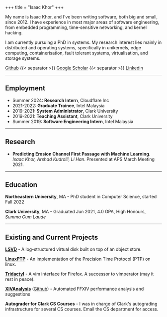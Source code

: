 +++
title = "Isaac Khor"
+++

My name is Isaac Khor, and I've been writing software, both big and small,
since 2012. I have experience in most major areas of software engineering,
from embedded programming, time-sensitive networking, and kernel hacking.

I am currently pursuing a PhD in systems. My research interest lies mainly in
distributed and operating systems, specifically in unikernels, edge computing,
containerisation, fault tolerant systems, virtualisation, and storage systems.

[Github](https://github.com/IsaacKhor/) {{< separator >}} 
[Google Scholar](https://scholar.google.com/citations?hl=en&user=Rx-F_H8AAAAJ) {{< separator >}}
[Linkedin](https://www.linkedin.com/in/isaackhor/)

---

## Employment

- Summer 2024: **Research Intern**, Cloudflare Inc
- 2021-2022: **Graduate Trainee**, Intel Malaysia
- 2019-2021: **System Administrator**, Clark University
- 2019-2021: **Teaching Assistant**, Clark University
- Summer 2019: **Software Engineering Intern**, Intel Malaysia

---

## Research

- **Predicting Erosion Channel First Passage with Machine Learning**. *Isaac Khor, Arshad Kudrolli, Li Han*. Presented at APS March Meeting 2021.

---

## Education

**Northeastern University**, MA - PhD student in Computer Science, started Fall 2022

**Clark University**, MA - Graduated Jun 2021, 4.0 GPA, High Honours, *Summa Cum Laude*

---

## Existing and Current Projects

[**LSVD**](https://github.com/CCI-MOC/lsvd-rbd) - A log-structured virtual disk
built on top of an object store.

[**LinuxPTP**](http://linuxptp.sourceforge.net/) - An implementation of the
Precision Time Protocol (PTP) on linux.

[**Tridactyl**](https://github.com/cmcaine/tridactyl) - A vim interface for
Firefox. A successor to vimperator (may it rest in peace).

[**XIVAnalysis**](https://xivanalysis.com/)
([Github](https://github.com/xivanalysis/xivanalysis)) - Automated FFXIV
performance analysis and suggestions


**Autograder for Clark CS Courses** - I was in charge of Clark's autograding
  infrastructure for several CS courses. Email the CS department for access.
